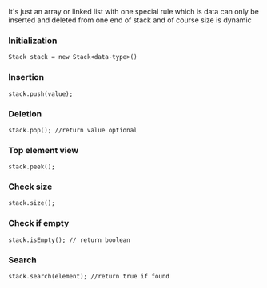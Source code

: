It's just an array or linked list with one special rule which is data can only be inserted and deleted from one end of stack and of course size is dynamic

### Initialization 
	Stack stack = new Stack<data-type>()

### Insertion
	stack.push(value);

### Deletion
	stack.pop(); //return value optional

### Top element view
	stack.peek();

### Check size
	stack.size();

### Check if empty
	stack.isEmpty(); // return boolean

### Search
	stack.search(element); //return true if found